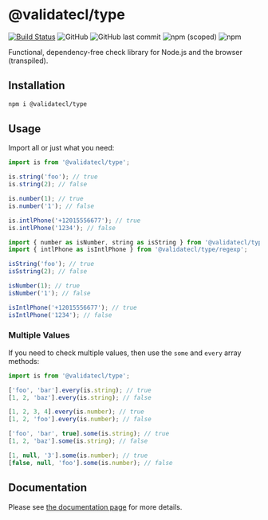 # @validatecl/type

[![Build Status](https://travis-ci.org/validatecl/type.svg?branch=master)](https://travis-ci.org/validatecl/type)
![GitHub](https://img.shields.io/github/license/validatecl/type)
![GitHub last commit](https://img.shields.io/github/last-commit/validatecl/type)
![npm (scoped)](https://img.shields.io/npm/v/@validatecl/type)
![npm](https://img.shields.io/npm/dw/@validatecl/type)

Functional, dependency-free check library for Node.js and the browser (transpiled).

## Installation

```sh
npm i @validatecl/type
```

## Usage

Import all or just what you need:

```ts
import is from '@validatecl/type';

is.string('foo'); // true
is.string(2); // false

is.number(1); // true
is.number('1'); // false

is.intlPhone('+12015556677'); // true
is.intlPhone('1234'); // false
```

```ts
import { number as isNumber, string as isString } from '@validatecl/type/type';
import { intlPhone as isIntlPhone } from '@validatecl/type/regexp';

isString('foo'); // true
isSstring(2); // false

isNumber(1); // true
isNumber('1'); // false

isIntlPhone('+12015556677'); // true
isIntlPhone('1234'); // false
```

### Multiple Values

If you need to check multiple values, then use the `some` and `every` array methods:

```ts
import is from '@validatecl/type';

['foo', 'bar'].every(is.string); // true
[1, 2, 'baz'].every(is.string); // false

[1, 2, 3, 4].every(is.number); // true
[1, 2, 'foo'].every(is.number); // false

['foo', 'bar', true].some(is.string); // true
[1, 2, 'baz'].some(is.string); // false

[1, null, '3'].some(is.number); // true
[false, null, 'foo'].some(is.number); // false
```

## Documentation

Please see [the documentation page](https://validatecl.github.io/type/) for more details.
